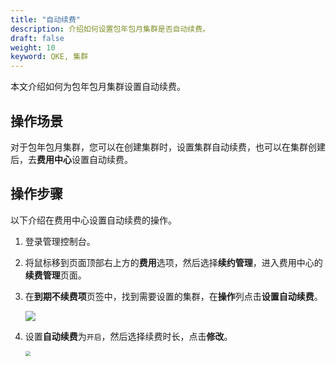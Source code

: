 ```yaml
---
title: "自动续费"
description: 介绍如何设置包年包月集群是否自动续费。
draft: false
weight: 10
keyword: QKE, 集群
---
```


本文介绍如何为包年包月集群设置自动续费。

## 操作场景

对于包年包月集群，您可以在创建集群时，设置集群自动续费，也可以在集群创建后，去**费用中心**设置自动续费。

## 操作步骤

以下介绍在费用中心设置自动续费的操作。

1. 登录管理控制台。
2. 将鼠标移到页面顶部右上方的**费用**选项，然后选择**续约管理**，进入费用中心的**续费管理**页面。

3. 在**到期不续费项**页签中，找到需要设置的集群，在**操作**列点击**设置自动续费**。

   ![](../../../_images/auto_continue_order_1.png)

4. 设置**自动续费**为`开启`，然后选择续费时长，点击**修改**。

   <img src="../../../_images/auto_continue_order_2.png" style="zoom:50%;" />

 
